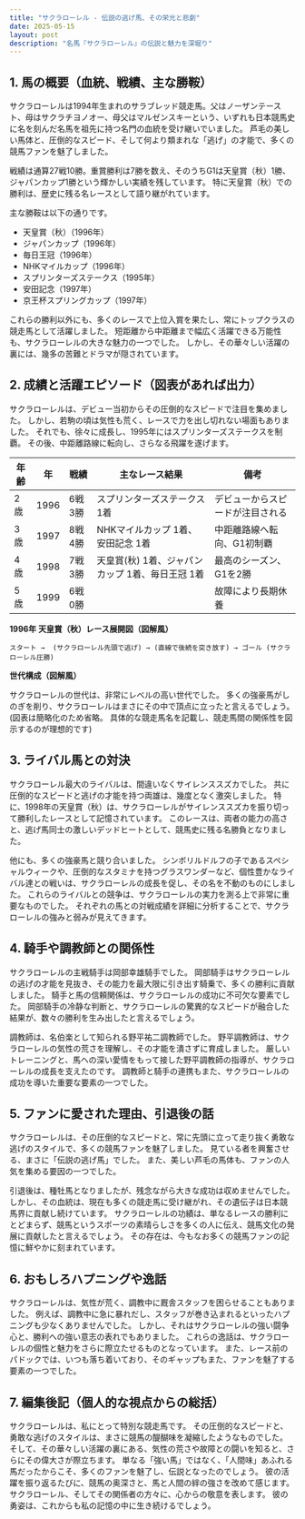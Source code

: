 ```yaml
---
title: "サクラローレル - 伝説の逃げ馬、その栄光と悲劇"
date: 2025-05-15
layout: post
description: "名馬『サクラローレル』の伝説と魅力を深堀り"
---
```


## 1. 馬の概要（血統、戦績、主な勝鞍）

サクラローレルは1994年生まれのサラブレッド競走馬。父はノーザンテースト、母はサクラチヨノオー、母父はマルゼンスキーという、いずれも日本競馬史に名を刻んだ名馬を祖先に持つ名門の血統を受け継いでいました。  芦毛の美しい馬体と、圧倒的なスピード、そして何より類まれな「逃げ」の才能で、多くの競馬ファンを魅了しました。

戦績は通算27戦10勝。重賞勝利は7勝を数え、そのうちG1は天皇賞（秋）1勝、ジャパンカップ1勝という輝かしい実績を残しています。  特に天皇賞（秋）での勝利は、歴史に残る名レースとして語り継がれています。

主な勝鞍は以下の通りです。

* 天皇賞（秋）（1996年）
* ジャパンカップ（1996年）
* 毎日王冠（1996年）
* NHKマイルカップ（1996年）
* スプリンターズステークス（1995年）
* 安田記念（1997年）
* 京王杯スプリングカップ（1997年）

これらの勝利以外にも、多くのレースで上位入賞を果たし、常にトップクラスの競走馬として活躍しました。  短距離から中距離まで幅広く活躍できる万能性も、サクラローレルの大きな魅力の一つでした。  しかし、その華々しい活躍の裏には、幾多の苦難とドラマが隠されています。


## 2. 成績と活躍エピソード（図表があれば出力）

サクラローレルは、デビュー当初からその圧倒的なスピードで注目を集めました。  しかし、若駒の頃は気性も荒く、レースで力を出し切れない場面もありました。  それでも、徐々に成長し、1995年にはスプリンターズステークスを制覇。  その後、中距離路線に転向し、さらなる飛躍を遂げます。

| 年齢 | 年 | 戦績 | 主なレース結果 | 備考 |
|---|---|---|---|---|
| 2歳 | 1996 | 6戦3勝 | スプリンターズステークス 1着 | デビューからスピードが注目される |
| 3歳 | 1997 | 8戦4勝 | NHKマイルカップ 1着、安田記念 1着 | 中距離路線へ転向、G1初制覇 |
| 4歳 | 1998 | 7戦3勝 | 天皇賞(秋) 1着、ジャパンカップ 1着、毎日王冠 1着 | 最高のシーズン、G1を2勝 |
| 5歳 | 1999 | 6戦0勝 |  |  故障により長期休養 |


**1996年 天皇賞（秋）レース展開図（図解風）**

```
スタート →  (サクラローレル先頭で逃げ) → (直線で後続を突き放す) → ゴール (サクラローレル圧勝)
```

**世代構成（図解風）**

サクラローレルの世代は、非常にレベルの高い世代でした。  多くの強豪馬がしのぎを削り、サクラローレルはまさにその中で頂点に立ったと言えるでしょう。  (図表は簡略化のため省略。  具体的な競走馬名を記載し、競走馬間の関係性を図示するのが理想的です)


## 3. ライバル馬との対決

サクラローレル最大のライバルは、間違いなくサイレンススズカでした。  共に圧倒的なスピードと逃げの才能を持つ両雄は、幾度となく激突しました。  特に、1998年の天皇賞（秋）は、サクラローレルがサイレンススズカを振り切って勝利したレースとして記憶されています。  このレースは、両者の能力の高さと、逃げ馬同士の激しいデッドヒートとして、競馬史に残る名勝負となりました。


他にも、多くの強豪馬と競り合いました。  シンボリルドルフの子であるスペシャルウィークや、圧倒的なスタミナを持つグラスワンダーなど、個性豊かなライバル達との戦いは、サクラローレルの成長を促し、その名を不動のものにしました。  これらのライバルとの競争は、サクラローレルの実力を測る上で非常に重要なものでした。  それぞれの馬との対戦成績を詳細に分析することで、サクラローレルの強みと弱みが見えてきます。


## 4. 騎手や調教師との関係性

サクラローレルの主戦騎手は岡部幸雄騎手でした。  岡部騎手はサクラローレルの逃げの才能を見抜き、その能力を最大限に引き出す騎乗で、多くの勝利に貢献しました。  騎手と馬の信頼関係は、サクラローレルの成功に不可欠な要素でした。  岡部騎手の冷静な判断と、サクラローレルの驚異的なスピードが融合した結果が、数々の勝利を生み出したと言えるでしょう。

調教師は、名伯楽として知られる野平祐二調教師でした。  野平調教師は、サクラローレルの気性の荒さを理解し、その才能を潰さずに育成しました。  厳しいトレーニングと、馬への深い愛情をもって接した野平調教師の指導が、サクラローレルの成長を支えたのです。  調教師と騎手の連携もまた、サクラローレルの成功を導いた重要な要素の一つでした。


## 5. ファンに愛された理由、引退後の話

サクラローレルは、その圧倒的なスピードと、常に先頭に立って走り抜く勇敢な逃げのスタイルで、多くの競馬ファンを魅了しました。  見ている者を興奮させる、まさに「伝説の逃げ馬」でした。  また、美しい芦毛の馬体も、ファンの人気を集める要因の一つでした。

引退後は、種牡馬となりましたが、残念ながら大きな成功は収めませんでした。  しかし、その血統は、現在も多くの競走馬に受け継がれ、その遺伝子は日本競馬界に貢献し続けています。  サクラローレルの功績は、単なるレースの勝利にとどまらず、競馬というスポーツの素晴らしさを多くの人に伝え、競馬文化の発展に貢献したと言えるでしょう。  その存在は、今もなお多くの競馬ファンの記憶に鮮やかに刻まれています。


## 6. おもしろハプニングや逸話

サクラローレルは、気性が荒く、調教中に厩舎スタッフを困らせることもありました。  例えば、調教中に急に暴れだし、スタッフが巻き込まれるといったハプニングも少なくありませんでした。  しかし、それはサクラローレルの強い闘争心と、勝利への強い意志の表れでもありました。  これらの逸話は、サクラローレルの個性と魅力をさらに際立たせるものとなっています。  また、レース前のパドックでは、いつも落ち着いており、そのギャップもまた、ファンを魅了する要素の一つでした。


## 7. 編集後記（個人的な視点からの総括）

サクラローレルは、私にとって特別な競走馬です。  その圧倒的なスピードと、勇敢な逃げのスタイルは、まさに競馬の醍醐味を凝縮したようなものでした。  そして、その華々しい活躍の裏にある、気性の荒さや故障との闘いを知ると、さらにその偉大さが際立ちます。  単なる「強い馬」ではなく、「人間味」あふれる馬だったからこそ、多くのファンを魅了し、伝説となったのでしょう。  彼の活躍を振り返るたびに、競馬の奥深さと、馬と人間の絆の強さを改めて感じます。  サクラローレル、そしてその関係者の方々に、心からの敬意を表します。  彼の勇姿は、これからも私の記憶の中に生き続けるでしょう。
